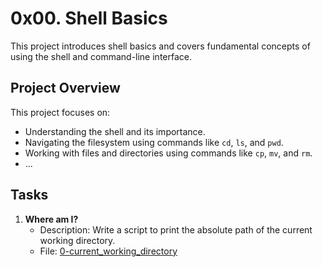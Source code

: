 # 0x00. Shell Basics

This project introduces shell basics and covers fundamental concepts of using the shell and command-line interface.

## Project Overview

This project focuses on:

- Understanding the shell and its importance.
- Navigating the filesystem using commands like `cd`, `ls`, and `pwd`.
- Working with files and directories using commands like `cp`, `mv`, and `rm`.
- ...

## Tasks

1. **Where am I?**
   - Description: Write a script to print the absolute path of the current working directory.
   - File: [0-current_working_directory](./0-current_working_directory)
   
